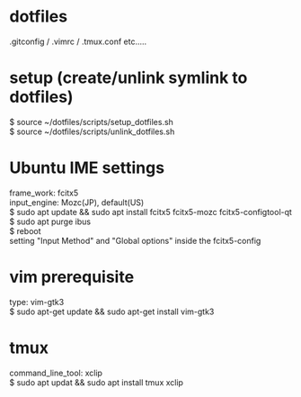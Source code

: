 # dotfiles
.gitconfig / .vimrc / .tmux.conf etc.....

# setup (create/unlink symlink to dotfiles)
$ source ~/dotfiles/scripts/setup_dotfiles.sh  
$ source ~/dotfiles/scripts/unlink_dotfiles.sh  

# Ubuntu IME settings
frame_work: fcitx5  
input_engine: Mozc(JP), default(US)  
$ sudo apt update && sudo apt install fcitx5 fcitx5-mozc fcitx5-configtool-qt  
$ sudo apt purge ibus  
$ reboot  
setting "Input Method" and "Global options" inside the fcitx5-config  

# vim prerequisite 
type: vim-gtk3  
$ sudo apt-get update && sudo apt-get install vim-gtk3  

# tmux
command_line_tool: xclip  
$ sudo apt updat && sudo apt install tmux xclip  
